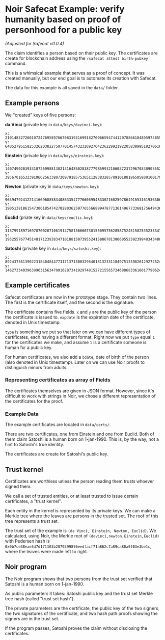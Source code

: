 # Noir Safecat Example: verify humanity based on proof of personhood for a public key
*(Adjusted for Safecat v0.0.4)*

The claim identifies a person based on their public key. The certificates are create for blockchain address using
the `/safecat attest birth-pubkey` command.

This is a whimsical example that serves as a proof of concept. It was created manually, but our end goal is to automate its creation with Safecat.

The data for this example is all saved in the `data/` folder.


## Example persons
We "created" keys of five persons:

**da Vinci** (private key in `data/keys/davinci.key`):
```
x: 21014832726010724769589766708319316991827096659474412078866184895974855912388
y: 6405279515825326203822750770145743232092764236229921922058389951827061816274
```

**Einstein** (private key in `data/keys/einstein.key`):
```
x: 14074902039331072699881382131648502838777985993210603723729670330905552560892
y: 3956701653239106625633807209791857536511283832857891018818650580010017949918
```

**Newton** (private key in `data/keys/newton.key`):
```
x: 9639479241221416696885834086335477766069548330216025978649155316193630647278
y: 19051381861547306185474270280362597765566899478771361496773368175649436061227
```

**Euclid** (priate key in `data/keys/euclic.key`):
```
x: 3137991897169707002071061914758136666730155095756285875245158253523334739926
y: 19525576774514817123938347101881507395524158867013066055259239948343480995092
```

**Satoshi** (private key in `data/keys/satoshi.key`):
```
x: 8924373613902231840484477317137130032964018132331184975133982612927252489556
y: 14627334939639963156347001628734192974815272155657246886833616017790624717057
```

## Example certificates
Safecat certificates are now in the prototype stage. They contain two lines. The first is the certificate itself, and the second is the signature.

The certificate contains five fields. `x` and `y` are the public key of the person the certificate is issued to. `expdate` is the expiration date of the certificate, denoted in Unix timestamp. 

`type` is something we put so that later on we can have different types of certificates, each having a different format. Right now we put `type` equal `1` for the certificates we make, and assume `1` is a certificate someone is human for a public key.

For human certificates, we also add a `bdate`, date of birth of the person (also denoted in Unix timestamp). Later on we can use Noir proofs to distinguish minors from adults.

### Representing certificates as array of Fields
The certificates themselves are given in JSON format. However, since it's difficult to work with strings in Noir, we chose a different representation of the certificates for the proof. 

### Example Data
The example certificates are located in `data/certs/`.

There are two certificates, one from Einstein and one from Euclid. Both of them claim Satoshi is a human born on 1-jan-1990. This is, by the way, not a hint to Satoshi's true identity.

The certificates are create for Satoshi's public key.

## Trust kernel
Certificates are worthless unless the person reading them trusts whoever signed them. 

We call a set of trusted entities, or at least trusted to issue certain certificates, a "trust kernel". 

Each entity in the kernel is represented by its private keys. We can make a Merkle tree where the leaves are persons in the trusted set. The roof of this tree represents a trust set.

The trust set of the example is `(da Vinci, Einstein, Newton, Euclid)`. We calculated, using Noir, the Merkle root of `(devinci,newton,Einstein,Euclid)` with Pedersen hash is `0x0b7ce38eae5d7d171103b2879399856eedfacf71a862c7a89ca80a0f03e3be1c`, where the leaves were made left to right.

## Noir program
The Noir program shows that two persons from the trust set verified that Satoshi is a human born on 1-jan-1990.

As public parameters it takes: Satoshi public key and the trust set Merkle tree hash (called "trust set hash").

The private parameters are the certificate, the public key of the two signers, the two signatures of the certificate, and two hash path proofs showing the signers are in the trust set.

If the program passes, Satoshi proves the claim without disclosing the certificates.
